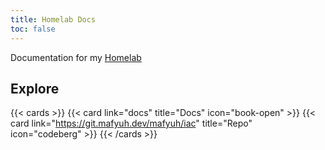 ```yaml
---
title: Homelab Docs
toc: false
---
```


Documentation for my [Homelab](https://git.mafyuh.dev/mafyuh/iac)

## Explore

{{< cards >}}
  {{< card link="docs" title="Docs" icon="book-open" >}}
  {{< card link="https://git.mafyuh.dev/mafyuh/iac" title="Repo" icon="codeberg" >}}
{{< /cards >}}
